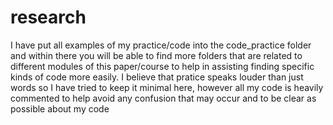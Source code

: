 # research

I have put all examples of my practice/code into the code_practice folder and
within there you will be able to find more folders that are related to different modules
of this paper/course to help in assisting finding specific kinds of code more easily. 
I believe that pratice speaks louder than just words so I have tried
to keep it minimal here, however all my code is heavily commented to help avoid any confusion
that may occur and to be clear as possible about my code
